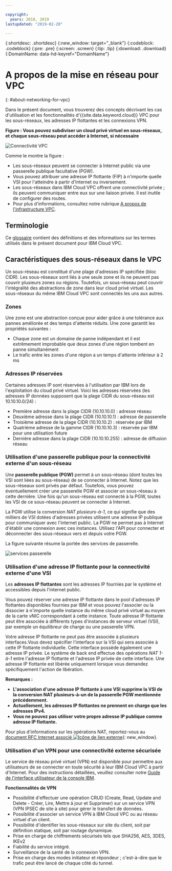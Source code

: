 ```yaml
---

copyright:
  years: 2018, 2019
lastupdated: "2019-02-20"

---
```


{:shortdesc: .shortdesc}
{:new_window: target="_blank"}
{:codeblock: .codeblock}
{:pre: .pre}
{:screen: .screen}
{:tip: .tip}
{:download: .download}
{:DomainName: data-hd-keyref="DomainName"}

# A propos de la mise en réseau pour VPC
{: #about-networking-for-vpc}

Dans le présent document, vous trouverez des concepts décrivant les cas d'utilisation et les fonctionnalités d'{{site.data.keyword.cloud}} VPC pour les sous-réseaux, les adresses IP flottantes et les connexions VPN.

**Figure : Vous pouvez subdiviser un cloud privé virtuel en sous-réseaux, et chaque sous-réseau peut accéder à Internet, si nécessaire**

![Connectivité VPC](/images/vpc-connectivity-and-security.png)

Comme le montre la figure :

* Les sous-réseaux peuvent se connecter à Internet public via une passerelle publique facultative (PGW).
* Vous pouvez attribuer une adresse IP flottante (FIP) à n'importe quelle VSI pour l'atteindre à partir d'Internet ou inversement.
* Les sous-réseaux dans IBM Cloud VPC offrent une connectivité privée ; ils peuvent communiquer entre eux sur une liaison privée. Il est inutile de configurer des routes. 
* Pour plus d'informations, consultez notre rubrique [A propos de l'infrastructure VPC](docs/infrastructure/vpc?topic=vpc-about-ibm-cloud-virtual-private-cloud-vpc-infrastructure). 

## Terminologie

Ce [glossaire](/docs/infrastructure/vpc?topic=vpc-vpc-glossary) contient des définitions et des informations sur les termes utilisés dans le présent document pour IBM Cloud VPC.

## Caractéristiques des sous-réseaux dans le VPC

Un sous-réseau est constitué d'une plage d'adresses IP spécifiée (bloc CIDR). Les sous-réseaux sont liés à une seule zone et ils ne peuvent pas couvrir plusieurs zones ou régions. Toutefois, un sous-réseau peut couvrir l'intégralité des abstractions de zone dans leur cloud privé virtuel. Les sous-réseaux du même IBM Cloud VPC sont connectés les uns aux autres.

### Zones

Une zone est une abstraction conçue pour aider grâce à une tolérance aux pannes améliorée et des temps d'attente réduits. Une zone garantit les propriétés suivantes :

 * Chaque zone est un domaine de panne indépendant et il est extrêmement improbable que deux zones d'une région tombent en panne simultanément
 * Le trafic entre les zones d'une région a un temps d'attente inférieur à 2 ms

### Adresses IP réservées

Certaines adresses IP sont réservées à l'utilisation par IBM lors de l'exploitation du cloud privé virtuel. Voici les adresses réservées (les adresses IP données supposent que la plage CIDR du sous-réseau est 10.10.10.0/24) : 

  * Première adresse dans la plage CIDR (10.10.10.0) : adresse réseau
  * Deuxième adresse dans la plage CIDR (10.10.10.1) : adresse de passerelle
  * Troisième adresse de la plage CIDR (10.10.10.2) : réservée par IBM
  * Quatrième adresse de la gamme CIDR (10.10.10.3) : réservée par IBM pour une utilisation future
  * Dernière adresse dans la plage CIDR (10.10.10.255) : adresse de diffusion réseau

### Utilisation d'une passerelle publique pour la connectivité externe d'un sous-réseau

Une **passerelle publique (PGW)** permet à un sous-réseau (dont toutes les VSI sont liées au sous-réseau) de se connecter à Internet. Notez que les sous-réseaux sont privés par défaut. Toutefois, vous pouvez éventuellement créer une passerelle PGW et associer un sous-réseau à cette dernière. Une fois qu'un sous-réseau est connecté à la PGW, toutes les VSI de ce sous-réseau peuvent se connecter à Internet.

La PGW utilise la conversion _NAT plusieurs-à-1_, ce qui signifie que des milliers de VSI dotées d'adresses privées utilisent une adresse IP publique pour communiquer avec l'internet public. La PGW ne permet pas à Internet d'établir une connexion avec ces instances. Utilisez l'API pour connecter et déconnecter des sous-réseaux vers et depuis votre PGW.

La figure suivante résume la portée des services de passerelle. 

![services passerelle](images/scope-of-gateway-services.png)

### Utilisation d'une adresse IP flottante pour la connectivité externe d'une VSI
Les **adresses IP flottantes** sont les adresses IP fournies par le système et accessibles depuis l'internet public.

Vous pouvez réserver une adresse IP flottante dans le pool d'adresses IP flottantes disponibles fournies par IBM et vous pouvez l'associer ou la dissocier à n'importe quelle instance du même cloud privé virtuel au moyen de la carte vNIC correspondant à cette instance. Toute adresse IP flottante peut être associée à différents types d'instances de serveur virtuel (VSI), par exemple un équilibreur de charge ou une passerelle VPN.

Votre adresse IP flottante ne peut pas être associée à plusieurs interfaces.Vous devez spécifier l'interface sur la VSI qui sera associée à cette IP flottante individuelle. Cette interface possède également une adresse IP privée. Le système de back end effectue des opérations _NAT 1-à-1_ entre l'adresse IP flottante et l'adresse IP privée de cette interface. Une adresse IP flottante est libérée uniquement lorsque vous demandez spécifiquement l'action de libération.

**Remarques :**
* **L'association d'une adresse IP flottante à une VSI supprime la VSI de la conversion NAT plusieurs-à-un de la passerelle PGW mentionnée précédemment.**
* **Actuellement, les adresses IP flottantes ne prennent en charge que les adresses IPv4.**
* **Vous ne pouvez pas utiliser votre propre adresse IP publique comme adresse IP flottante.**

Pour plus d'informations sur les opérations NAT, reportez-vous au [document RFC Internet associé ![Icône de lien externe](../../icons/launch-glyph.svg "Icône de lien externe")](http://www.faqs.org/rfcs/rfc1631.html){: new_window}.

### Utilisation d'un VPN pour une connectivité externe sécurisée
Le service de réseau privé virtuel (VPN) est disponible pour permettre aux utilisateurs de se connecter en toute sécurité à leur IBM Cloud VPC à partir d'Internet. Pour des instructions détaillées, veuillez consulter notre [Guide de l'interface utilisateur de la console IBM](http://{DomainName}/docs/infrastructure/vpc?topic=vpc-creating-a-vpc-using-the-ibm-cloud-console).

**Fonctionnalités de VPN**
  * Possibilité d'effectuer une opération CRUD (Create, Read, Update and Delete - Créer, Lire, Mettre à jour et Supprimer) sur un service VPN (VPN IPSEC de site à site) pour gérer le transfert de données.
  * Possibilité d'associer un service VPN à IBM Cloud VPC ou au réseau virtuel d'un client.
  * Possibilité d'identifier les sous-réseaux sur site du client, soit par définition statique, soit par routage dynamique.
  * Prise en charge de chiffrements sécurisés tels que SHA256, AES, 3DES, IKEv2
  * Fiabilité du service intégré.
  * Surveillance de la santé de la connexion VPN. 
  * Prise en charge des modes initiateur et répondeur ; c'est-à-dire que le trafic peut être lancé de chaque côté du tunnel.
